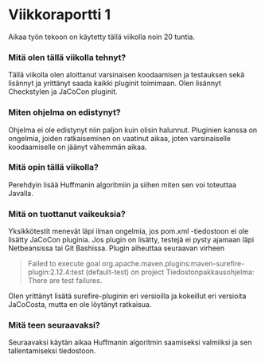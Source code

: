 # Viikkoraportti 1

Aikaa työn tekoon on käytetty tällä viikolla noin 20 tuntia.

### Mitä olen tällä viikolla tehnyt?
Tällä viikolla olen aloittanut varsinaisen koodaamisen ja testauksen sekä lisännyt ja yrittänyt saada kaikki pluginit toimimaan. Olen lisännyt Checkstylen ja JaCoCon pluginit.

### Miten ohjelma on edistynyt?
Ohjelma ei ole edistynyt niin paljon kuin olisin halunnut. Pluginien kanssa on ongelmia, joiden ratkaiseminen on vaatinut aikaa, joten varsinaiselle koodaamiselle on jäänyt vähemmän aikaa.

### Mitä opin tällä viikolla?
Perehdyin lisää Huffmanin algoritmiin ja siihen miten sen voi toteuttaa Javalla.

### Mitä on tuottanut vaikeuksia?
Yksikkötestit menevät läpi ilman ongelmia, jos pom.xml -tiedostoon ei ole lisätty JaCoCon pluginia. Jos plugin on lisätty, testejä ei pysty ajamaan läpi Netbeansissa tai Git Bashissa. Plugin aiheuttaa seuraavan virheen
> Failed to execute goal org.apache.maven.plugins:maven-surefire-plugin:2.12.4:test (default-test) on project Tiedostonpakkausohjelma: There are test failures.

Olen yrittänyt lisätä surefire-pluginin eri versioilla ja kokeillut eri versioita JaCoCosta, mutta en ole löytänyt ratkaisua.

### Mitä teen seuraavaksi?
Seuraavaksi käytän aikaa Huffmanin algoritmin saamiseksi valmiiksi ja sen tallentamiseksi tiedostoon.
